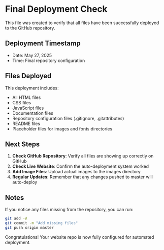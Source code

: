 # Final Deployment Check

This file was created to verify that all files have been successfully deployed to the GitHub repository.

## Deployment Timestamp

- Date: May 27, 2025
- Time: Final repository configuration

## Files Deployed

This deployment includes:

- All HTML files
- CSS files
- JavaScript files
- Documentation files
- Repository configuration files (.gitignore, .gitattributes)
- README files
- Placeholder files for images and fonts directories

## Next Steps

1. **Check GitHub Repository**: Verify all files are showing up correctly on GitHub
2. **Check Live Website**: Confirm the auto-deployment system worked
3. **Add Image Files**: Upload actual images to the images directory
4. **Regular Updates**: Remember that any changes pushed to master will auto-deploy

## Notes

If you notice any files missing from the repository, you can run:

```bash
git add -A
git commit -m "Add missing files"
git push origin master
```

Congratulations! Your website repo is now fully configured for automated deployment.
